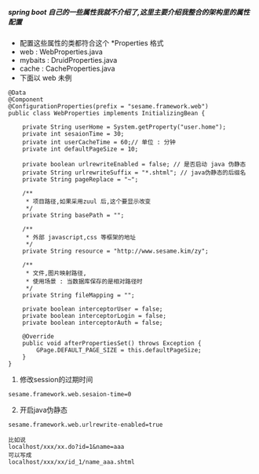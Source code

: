 ##### spring boot 自己的一些属性我就不介绍了,这里主要介绍我整合的架构里的属性配置
- 配置这些属性的类都符合这个 *Properties 格式
- web : WebProperties.java
- mybaits : DruidProperties.java
- cache : CacheProperties.java
- 下面以 web 未例
```
@Data
@Component
@ConfigurationProperties(prefix = "sesame.framework.web")
public class WebProperties implements InitializingBean {

    private String userHome = System.getProperty("user.home");
    private int sesaionTime = 30;
    private int userCacheTime = 60;// 单位 : 分钟
    private int defaultPageSize = 10;

    private boolean urlrewriteEnabled = false; // 是否启动 java 伪静态
    private String urlrewriteSuffix = "*.shtml"; // java伪静态的后缀名
    private String pageReplace = "~";

    /**
     * 项目路径,如果采用zuul 后,这个要显示改变
     */
    private String basePath = "";

    /**
     * 外部 javascript,css 等框架的地址
     */
    private String resource = "http://www.sesame.kim/zy";

    /**
     * 文件,图片映射路径,
     * 使用场景 : 当数据库保存的是相对路径时
     */
    private String fileMapping = "";

    private boolean interceptorUser = false;
    private boolean interceptorLogin = false;
    private boolean interceptorAuth = false;

    @Override
    public void afterPropertiesSet() throws Exception {
        GPage.DEFAULT_PAGE_SIZE = this.defaultPageSize;
    }
}
```
1. 修改session的过期时间
```
sesame.framework.web.sesaion-time=0
```
2. 开启java伪静态
```
sesame.framework.web.urlrewrite-enabled=true
```
```
比如说
localhost/xxx/xx.do?id=1&name=aaa
可以写成
localhost/xxx/xx/id_1/name_aaa.shtml
```